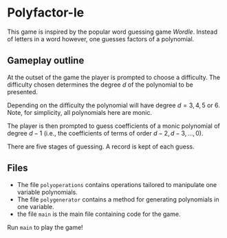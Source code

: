 # Polyfactor-le

This game is inspired by the popular word guessing game *Wordle*. Instead of letters in a word however, one guesses factors of a polynomial. 

## Gameplay outline

At the outset of the game the player is prompted to choose a difficulty. The difficulty chosen determines the degree $d$ of the polynomial to be presented.

Depending on the difficulty the polynomial will have degree $d = 3, 4, 5$ or $6$. Note, for simplicity, all polynomials here are monic.

The player is then prompted to guess coefficients of a monic polynomial of degree $d -1$ (i.e., the coefficients of terms of order $d - 2, d-3, \ldots, 0$).

There are five stages of guessing. A record is kept of each guess. 

## Files

- The file `polyoperations` contains operations tailored to manipulate one variable polynomials. 
- The file `polygenerator` contains a method for generating polynomials in one variable.
- the file `main` is the main file containing code for the game. 

Run `main` to play the game! 
